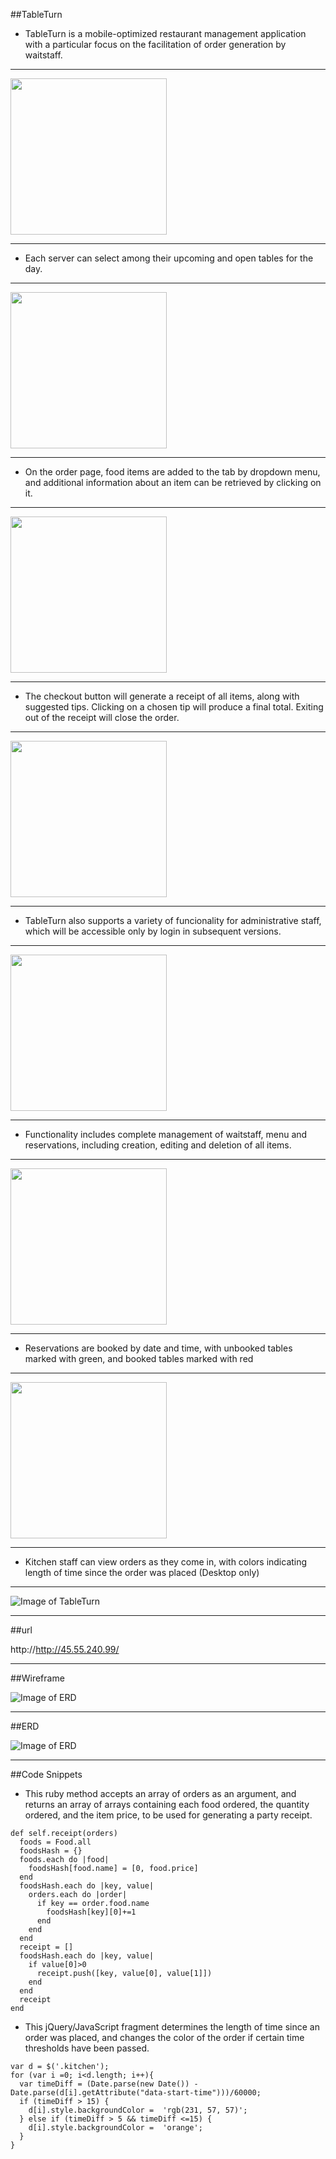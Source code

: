 ##TableTurn

- TableTurn is a mobile-optimized restaurant management application with a particular focus on the facilitation of order generation by waitstaff.

---

<img src="images/TableTurn_Main.PNG" width="250px">

---

- Each server can select among their upcoming and open tables for the day.

---

<img src="images/TableTurn_Tables.PNG" width="250px">

---
- On the order page, food items are added to the tab by dropdown menu, and additional information about an item can be retrieved by clicking on it.

---

<img src="images/TableTurn_Order.PNG" width="250px">

---

- The checkout button will generate a receipt of all items, along with suggested tips. Clicking on a chosen tip will produce a final total. Exiting out of the receipt will close the order.

---

<img src="images/TableTurn_Receipt.PNG" width="250px">

---

- TableTurn also supports a variety of funcionality for administrative staff, which will be accessible only by login in subsequent versions.

---

<img src="images/TableTurn_Admin.PNG" width="250px">

---

- Functionality includes complete management of  waitstaff, menu and reservations, including creation, editing and deletion of all items.

---

<img src="images/TableTurn_Menu.PNG" width="250px">

---

- Reservations are booked by date and time, with unbooked tables marked with green, and booked tables marked with red

---

<img src="images/TableTurn_Reservations.PNG" width="250px">

---

- Kitchen staff can view orders as they come in, with colors indicating length of time since the order was placed (Desktop only)

---

![Image of TableTurn](images/TableTurn_Kitchen.png)

---


##url

http://http://45.55.240.99/

---

##Wireframe

![Image of ERD](images/TableTurn_Wireframe.png)

---

##ERD

![Image of ERD](images/TableTurn_ERD.jpg)

---

##Code Snippets

* This ruby method accepts an array of orders as an argument, and returns an array of arrays containing each food ordered, the quantity ordered, and the item price, to be used for generating a party receipt.  

```
def self.receipt(orders)
  foods = Food.all
  foodsHash = {}
  foods.each do |food|
    foodsHash[food.name] = [0, food.price]
  end
  foodsHash.each do |key, value|
    orders.each do |order|
      if key == order.food.name
        foodsHash[key][0]+=1
      end
    end
  end
  receipt = []
  foodsHash.each do |key, value|
    if value[0]>0
      receipt.push([key, value[0], value[1]])
    end
  end
  receipt
end
```

* This jQuery/JavaScript fragment determines the length of time since an order was placed, and changes the color of the order if certain time thresholds have been passed.

```
var d = $('.kitchen');
for (var i =0; i<d.length; i++){
  var timeDiff = (Date.parse(new Date()) - Date.parse(d[i].getAttribute("data-start-time")))/60000;
  if (timeDiff > 15) {
    d[i].style.backgroundColor =  'rgb(231, 57, 57)';
  } else if (timeDiff > 5 && timeDiff <=15) {
    d[i].style.backgroundColor =  'orange';
  }
}
```
